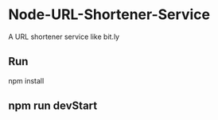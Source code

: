 # Node-URL-Shortener-Service
A URL shortener service like bit.ly
## Run
npm install
## npm run devStart
